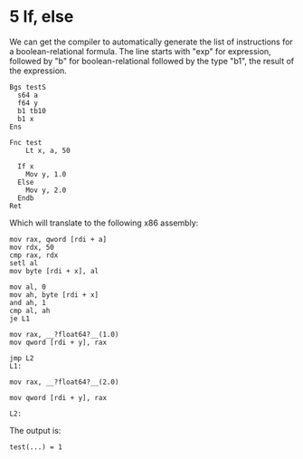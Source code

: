 # 5 If, else

We can get the compiler to automatically generate the list of instructions for a boolean-relational formula. The line starts with "exp" for expression, followed by "b" for boolean-relational followed by the type "b1", the result of the expression.


```
Bgs testS
  s64 a
  f64 y
  b1 tb10
  b1 x
Ens

Fnc test
	Lt x, a, 50

  If x
    Mov y, 1.0
  Else
    Mov y, 2.0
  Endb
Ret
```

Which will translate to the following x86 assembly:

```
mov rax, qword [rdi + a]
mov rdx, 50
cmp rax, rdx
setl al
mov byte [rdi + x], al

mov al, 0
mov ah, byte [rdi + x]
and ah, 1
cmp al, ah
je L1

mov rax, __?float64?__(1.0)
mov qword [rdi + y], rax

jmp L2
L1:

mov rax, __?float64?__(2.0)

mov qword [rdi + y], rax

L2:
```

The output is:

```
test(...) = 1
```	

